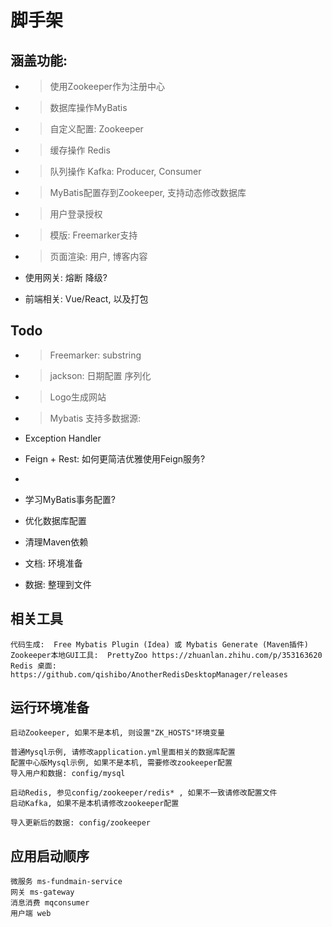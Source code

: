 # 脚手架

## 涵盖功能:
* > 使用Zookeeper作为注册中心
* > 数据库操作MyBatis
* > 自定义配置: Zookeeper
* > 缓存操作 Redis  
* > 队列操作 Kafka: Producer, Consumer
* > MyBatis配置存到Zookeeper, 支持动态修改数据库
* > 用户登录授权
* > 模版: Freemarker支持
* > 页面渲染: 用户, 博客内容  
* 使用网关: 熔断 降级?  

* 前端相关: Vue/React, 以及打包



## Todo

* > Freemarker: substring
* > jackson: 日期配置 序列化
* > Logo生成网站
* > Mybatis 支持多数据源:
* Exception Handler
  
* Feign + Rest: 如何更简洁优雅使用Feign服务?
* 
* 学习MyBatis事务配置?
* 优化数据库配置

* 清理Maven依赖
* 文档: 环境准备
* 数据: 整理到文件



## 相关工具
    代码生成:  Free Mybatis Plugin (Idea) 或 Mybatis Generate (Maven插件)
    Zookeeper本地GUI工具:  PrettyZoo https://zhuanlan.zhihu.com/p/353163620
    Redis 桌面: https://github.com/qishibo/AnotherRedisDesktopManager/releases
    
## 运行环境准备
    启动Zookeeper, 如果不是本机, 则设置"ZK_HOSTS"环境变量

    普通Mysql示例, 请修改application.yml里面相关的数据库配置
    配置中心版Mysql示例, 如果不是本机, 需要修改zookeeper配置
    导入用户和数据: config/mysql

    启动Redis, 参见config/zookeeper/redis* , 如果不一致请修改配置文件
    启动Kafka, 如果不是本机请修改zookeeper配置

    导入更新后的数据: config/zookeeper

## 应用启动顺序
    微服务 ms-fundmain-service
    网关 ms-gateway
    消息消费 mqconsumer
    用户端 web



